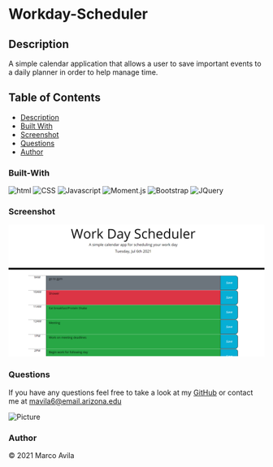 # Workday-Scheduler

## Description

 A simple calendar application that allows a user to save important events to a daily planner in order to help manage time.

## Table of Contents

- [Description](#description)
- [Built With](#built-with)
- [Screenshot](#screenshot)
- [Questions](#questions)
- [Author](#author)

### Built-With

![html](https://img.shields.io/badge/HTML-red.svg)
![CSS](https://img.shields.io/badge/CSS-blue.svg)
![Javascript](https://img.shields.io/badge/JavaScript-brightgreen.svg)
![Moment.js](https://img.shields.io/badge/Moment.js-ff69b4.svg)
![Bootstrap](https://img.shields.io/badge/Bootstrap-blueviolet.svg)
![JQuery](https://img.shields.io/badge/JQuery-orange.svg)

### Screenshot

![Screenshot of Application](assets/images/workday.png?)

### Questions

If you have any questions feel free to take a look at my [GitHub](https://github.com/mavila6) or contact me at mavila6@email.arizona.edu

![Picture](https://github.com/mavila6.png?size=100)

### Author

&copy; 2021 Marco Avila
